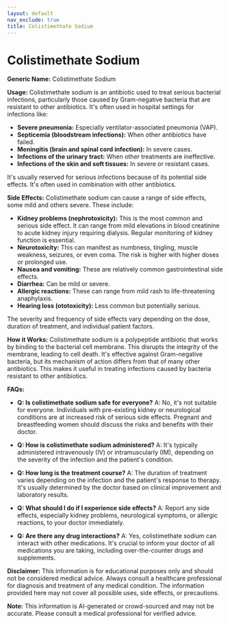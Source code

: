 ```yaml
---
layout: default
nav_exclude: true
title: Colistimethate Sodium
---
```


# Colistimethate Sodium

**Generic Name:** Colistimethate Sodium

**Usage:** Colistimethate sodium is an antibiotic used to treat serious bacterial infections, particularly those caused by Gram-negative bacteria that are resistant to other antibiotics.  It's often used in hospital settings for infections like:

* **Severe pneumonia:** Especially ventilator-associated pneumonia (VAP).
* **Septicemia (bloodstream infections):**  When other antibiotics have failed.
* **Meningitis (brain and spinal cord infection):**  In severe cases.
* **Infections of the urinary tract:** When other treatments are ineffective.
* **Infections of the skin and soft tissues:**  In severe or resistant cases.

It's usually reserved for serious infections because of its potential side effects.  It's often used in combination with other antibiotics.

**Side Effects:** Colistimethate sodium can cause a range of side effects, some mild and others severe.  These include:

* **Kidney problems (nephrotoxicity):** This is the most common and serious side effect. It can range from mild elevations in blood creatinine to acute kidney injury requiring dialysis.  Regular monitoring of kidney function is essential.
* **Neurotoxicity:** This can manifest as numbness, tingling, muscle weakness, seizures, or even coma.  The risk is higher with higher doses or prolonged use.
* **Nausea and vomiting:** These are relatively common gastrointestinal side effects.
* **Diarrhea:** Can be mild or severe.
* **Allergic reactions:**  These can range from mild rash to life-threatening anaphylaxis.
* **Hearing loss (ototoxicity):** Less common but potentially serious.

The severity and frequency of side effects vary depending on the dose, duration of treatment, and individual patient factors.

**How it Works:** Colistimethate sodium is a polypeptide antibiotic that works by binding to the bacterial cell membrane.  This disrupts the integrity of the membrane, leading to cell death. It's effective against Gram-negative bacteria, but its mechanism of action differs from that of many other antibiotics. This makes it useful in treating infections caused by bacteria resistant to other antibiotics.

**FAQs:**

* **Q: Is colistimethate sodium safe for everyone?** A: No, it's not suitable for everyone.  Individuals with pre-existing kidney or neurological conditions are at increased risk of serious side effects.  Pregnant and breastfeeding women should discuss the risks and benefits with their doctor.

* **Q: How is colistimethate sodium administered?** A: It's typically administered intravenously (IV) or intramuscularly (IM), depending on the severity of the infection and the patient's condition.

* **Q: How long is the treatment course?** A: The duration of treatment varies depending on the infection and the patient's response to therapy. It's usually determined by the doctor based on clinical improvement and laboratory results.

* **Q: What should I do if I experience side effects?** A: Report any side effects, especially kidney problems, neurological symptoms, or allergic reactions, to your doctor immediately.

* **Q: Are there any drug interactions?** A: Yes, colistimethate sodium can interact with other medications.  It's crucial to inform your doctor of all medications you are taking, including over-the-counter drugs and supplements.


**Disclaimer:** This information is for educational purposes only and should not be considered medical advice. Always consult a healthcare professional for diagnosis and treatment of any medical condition.  The information provided here may not cover all possible uses, side effects, or precautions.


**Note:** This information is AI-generated or crowd-sourced and may not be accurate. Please consult a medical professional for verified advice.